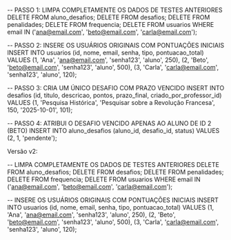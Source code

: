 -- PASSO 1: LIMPA COMPLETAMENTE OS DADOS DE TESTES ANTERIORES
DELETE FROM aluno_desafios;
DELETE FROM desafios;
DELETE FROM penalidades;
DELETE FROM frequencia;
DELETE FROM usuarios WHERE email IN ('ana@email.com', 'beto@email.com', 'carla@email.com');

-- PASSO 2: INSERE OS USUÁRIOS ORIGINAIS COM PONTUAÇÕES INICIAIS
INSERT INTO usuarios (id, nome, email, senha, tipo, pontuacao_total) VALUES 
(1, 'Ana', 'ana@email.com', 'senha123', 'aluno', 250),
(2, 'Beto', 'beto@email.com', 'senha123', 'aluno', 500),
(3, 'Carla', 'carla@email.com', 'senha123', 'aluno', 120);

-- PASSO 3: CRIA UM ÚNICO DESAFIO COM PRAZO VENCIDO
INSERT INTO desafios (id, titulo, descricao, pontos, prazo_final, criado_por_professor_id) 
VALUES (1, 'Pesquisa Histórica', 'Pesquisar sobre a Revolução Francesa', 150, '2025-10-01', 101);

-- PASSO 4: ATRIBUI O DESAFIO VENCIDO APENAS AO ALUNO DE ID 2 (BETO)
INSERT INTO aluno_desafios (aluno_id, desafio_id, status)
VALUES (2, 1, 'pendente');

Versão v2:

-- LIMPA COMPLETAMENTE OS DADOS DE TESTES ANTERIORES
DELETE FROM aluno_desafios;
DELETE FROM desafios;
DELETE FROM penalidades;
DELETE FROM frequencia;
DELETE FROM usuarios WHERE email IN ('ana@email.com', 'beto@email.com', 'carla@email.com');

-- INSERE OS USUÁRIOS ORIGINAIS COM PONTUAÇÕES INICIAIS
INSERT INTO usuarios (id, nome, email, senha, tipo, pontuacao_total) VALUES 
(1, 'Ana', 'ana@email.com', 'senha123', 'aluno', 250),
(2, 'Beto', 'beto@email.com', 'senha123', 'aluno', 500),
(3, 'Carla', 'carla@email.com', 'senha123', 'aluno', 120);